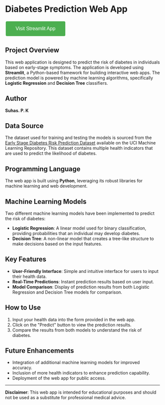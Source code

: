 # Diabetes Prediction Web App

<!-- HTML button -->
<a href="https://app-diabetes-ml-prediction.streamlit.app/" target="_blank">
  <button style="background-color: #4CAF50; color: white; padding: 15px 32px; text-align: center; text-decoration: none; display: inline-block; font-size: 16px; margin: 4px 2px; cursor: pointer; border: none; border-radius: 4px;">Visit Streamlit App</button>
</a>


## Project Overview
This web application is designed to predict the risk of diabetes in individuals based on early-stage symptoms. The application is developed using **Streamlit**, a Python-based framework for building interactive web apps. The prediction model is powered by machine learning algorithms, specifically **Logistic Regression** and **Decision Tree** classifiers.

## Author
**Suhas. P. K**

## Data Source
The dataset used for training and testing the models is sourced from the [Early Stage Diabetes Risk Prediction Dataset](https://archive.ics.uci.edu/dataset/529/early+stage+diabetes+risk+prediction+dataset) available on the UCI Machine Learning Repository. This dataset contains multiple health indicators that are used to predict the likelihood of diabetes.

## Programming Language
The web app is built using **Python**, leveraging its robust libraries for machine learning and web development.

## Machine Learning Models
Two different machine learning models have been implemented to predict the risk of diabetes:
- **Logistic Regression**: A linear model used for binary classification, providing probabilities that an individual may develop diabetes.
- **Decision Tree**: A non-linear model that creates a tree-like structure to make decisions based on the input features.

## Key Features
- **User-Friendly Interface**: Simple and intuitive interface for users to input their health data.
- **Real-Time Predictions**: Instant prediction results based on user input.
- **Model Comparison**: Display of prediction results from both Logistic Regression and Decision Tree models for comparison.

## How to Use
1. Input your health data into the form provided in the web app.
2. Click on the "Predict" button to view the prediction results.
3. Compare the results from both models to understand the risk of diabetes.

## Future Enhancements
- Integration of additional machine learning models for improved accuracy.
- Inclusion of more health indicators to enhance prediction capability.
- Deployment of the web app for public access.

---

**Disclaimer**: This web app is intended for educational purposes and should not be used as a substitute for professional medical advice.

